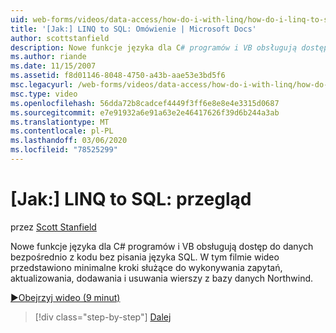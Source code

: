 ```yaml
---
uid: web-forms/videos/data-access/how-do-i-with-linq/how-do-i-linq-to-sql-overview
title: '[Jak:] LINQ to SQL: Omówienie | Microsoft Docs'
author: scottstanfield
description: Nowe funkcje języka dla C# programów i VB obsługują dostęp do danych bezpośrednio z kodu bez pisania języka SQL. W tym filmie wideo przedstawiono minimalne kroki do użycia LINQ (Language int...
ms.author: riande
ms.date: 11/15/2007
ms.assetid: f8d01146-8048-4750-a43b-aae53e3bd5f6
msc.legacyurl: /web-forms/videos/data-access/how-do-i-with-linq/how-do-i-linq-to-sql-overview
msc.type: video
ms.openlocfilehash: 56dda72b8cadcef4449f3ff6e8e8e4e3315d0687
ms.sourcegitcommit: e7e91932a6e91a63e2e46417626f39d6b244a3ab
ms.translationtype: MT
ms.contentlocale: pl-PL
ms.lasthandoff: 03/06/2020
ms.locfileid: "78525299"
---
```

# <a name="how-do-i-linq-to-sql-overview"></a>[Jak:] LINQ to SQL: przegląd

przez [Scott Stanfield](https://github.com/scottstanfield)

Nowe funkcje języka dla C# programów i VB obsługują dostęp do danych bezpośrednio z kodu bez pisania języka SQL. W tym filmie wideo przedstawiono minimalne kroki służące do wykonywania zapytań, aktualizowania, dodawania i usuwania wierszy z bazy danych Northwind.

[&#9654;Obejrzyj wideo (9 minut)](https://channel9.msdn.com/Blogs/ASP-NET-Site-Videos/how-do-i-linq-to-sql-overview)

> [!div class="step-by-step"]
> [Dalej](how-do-i-linq-to-sql-data-model.md)

